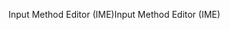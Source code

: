 <span data-ttu-id="e2971-101">Input Method Editor (IME)</span><span class="sxs-lookup"><span data-stu-id="e2971-101">Input Method Editor (IME)</span></span>